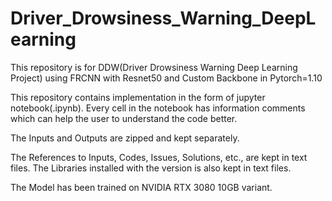 # Driver_Drowsiness_Warning_DeepLearning
This repository is for DDW(Driver Drowsiness Warning Deep Learning Project) using FRCNN with Resnet50 and Custom Backbone in Pytorch=1.10

This repository contains implementation in the form of jupyter notebook(.ipynb). Every cell in the notebook has information comments which can help the user to understand the code better.

The Inputs and Outputs are zipped and kept separately.

The References to Inputs, Codes, Issues, Solutions, etc., are kept in text files. The Libraries installed with the version is also kept in text files.

The Model has been trained on NVIDIA RTX 3080 10GB variant.
